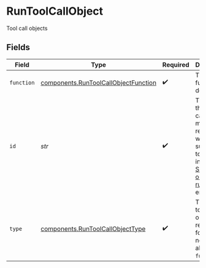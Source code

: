 # RunToolCallObject

Tool call objects


## Fields

| Field                                                                                                                                                                                | Type                                                                                                                                                                                 | Required                                                                                                                                                                             | Description                                                                                                                                                                          |
| ------------------------------------------------------------------------------------------------------------------------------------------------------------------------------------ | ------------------------------------------------------------------------------------------------------------------------------------------------------------------------------------ | ------------------------------------------------------------------------------------------------------------------------------------------------------------------------------------ | ------------------------------------------------------------------------------------------------------------------------------------------------------------------------------------ |
| `function`                                                                                                                                                                           | [components.RunToolCallObjectFunction](../../models/shared/runtoolcallobjectfunction.md)                                                                                             | :heavy_check_mark:                                                                                                                                                                   | The function definition.                                                                                                                                                             |
| `id`                                                                                                                                                                                 | *str*                                                                                                                                                                                | :heavy_check_mark:                                                                                                                                                                   | The ID of the tool call. This ID must be referenced when you submit the tool outputs in using the [Submit tool outputs to run](/docs/api-reference/runs/submitToolOutputs) endpoint. |
| `type`                                                                                                                                                                               | [components.RunToolCallObjectType](../../models/shared/runtoolcallobjecttype.md)                                                                                                     | :heavy_check_mark:                                                                                                                                                                   | The type of tool call the output is required for. For now, this is always `function`.                                                                                                |